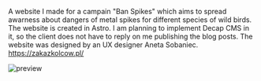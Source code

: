 A website I made for a campain "Ban Spikes" which aims to spread awarness about dangers of metal spikes for different species of wild birds.
The website is created in Astro. I am planning to implement Decap CMS in it, so the client does not have to reply on me publishing the blog posts.
The website was designed by an UX designer Aneta Sobaniec.
https://zakazkolcow.pl/

![preview](https://github.com/PolishCrow23/Wild-Birds-Protection-Website/assets/139121607/61d38818-5789-42fe-94e0-14b019b5f7bd)
